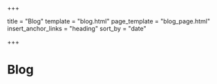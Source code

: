 +++

title = "Blog"
template = "blog.html"
page_template = "blog_page.html"
insert_anchor_links = "heading"
sort_by = "date"

+++

# Blog
